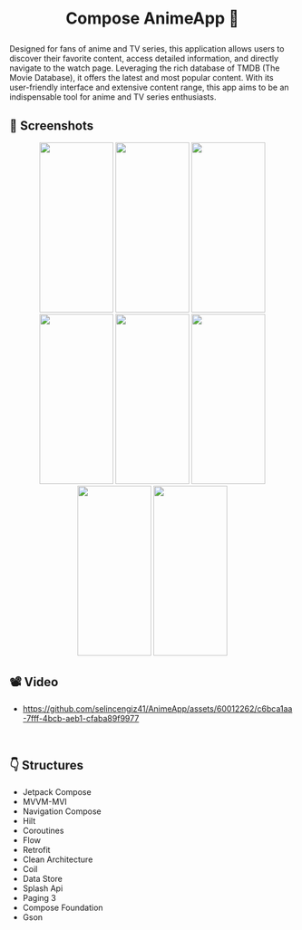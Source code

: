 # <p align="center"> Compose AnimeApp 🎥 </p>

Designed for fans of anime and TV series, this application allows users to discover their favorite content, access detailed information, and directly navigate to the watch page. Leveraging the rich database of TMDB (The Movie Database), it offers the latest and most popular content. With its user-friendly interface and extensive content range, this app aims to be an indispensable tool for anime and TV series enthusiasts.

<!-- Screenshots -->
## 📸 Screenshots
<p align="center">
  <img src="https://github.com/selincengiz41/AnimeApp/assets/60012262/e6bb0dd7-0ec6-43c0-9f11-8f0cb677e5f3" width="130" height="300"/> 
  <img src="https://github.com/selincengiz41/AnimeApp/assets/60012262/9b818afb-1f92-413b-92a1-aa72fd24008f" width="130" height="300"/> 
  <img src="https://github.com/selincengiz41/AnimeApp/assets/60012262/ca728287-f4a0-458e-9491-3a9c873b1d00" width="130" height="300"/>
  <img src="https://github.com/selincengiz41/AnimeApp/assets/60012262/f5a374d2-d0ab-40a8-8810-ce4e7e4fb38d" width="130" height="300"/>
  <img src="https://github.com/selincengiz41/AnimeApp/assets/60012262/1cd70d16-2fc7-450d-8a70-f4511abd4876" width="130" height="300"/>
  <img src="https://github.com/selincengiz41/AnimeApp/assets/60012262/ded25e66-2060-4d50-a87b-8acb333ab44c" width="130" height="300"/>
  <img src="https://github.com/selincengiz41/AnimeApp/assets/60012262/c5466380-4a57-4825-8780-5d3037e77ab4" width="130" height="300"/>
  <img src="https://github.com/selincengiz41/AnimeApp/assets/60012262/97d0c6d0-cd8f-4cb5-a415-834c98b55d0e" width="130" height="300"/>
  


</p>

## 📽 Video 

- https://github.com/selincengiz41/AnimeApp/assets/60012262/c6bca1aa-7fff-4bcb-aeb1-cfaba89f9977


  
<br>

## :point_down: Structures 
- Jetpack Compose
- MVVM-MVI
- Navigation Compose
- Hilt
- Coroutines
- Flow
- Retrofit
- Clean Architecture
- Coil
- Data Store
- Splash Api
- Paging 3
- Compose Foundation
- Gson

